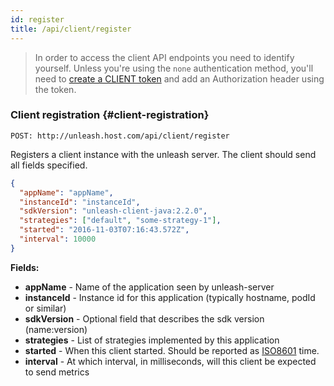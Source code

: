 ```yaml
---
id: register
title: /api/client/register
---
```


> In order to access the client API endpoints you need to identify yourself. Unless you're using the `none` authentication method, you'll need to [create a CLIENT token](/user_guide/api-token) and add an Authorization header using the token.

### Client registration {#client-registration}

`POST: http://unleash.host.com/api/client/register`

Registers a client instance with the unleash server. The client should send all fields specified.

```json
{
  "appName": "appName",
  "instanceId": "instanceId",
  "sdkVersion": "unleash-client-java:2.2.0",
  "strategies": ["default", "some-strategy-1"],
  "started": "2016-11-03T07:16:43.572Z",
  "interval": 10000
}
```

**Fields:**

- **appName** - Name of the application seen by unleash-server
- **instanceId** - Instance id for this application (typically hostname, podId or similar)
- **sdkVersion** - Optional field that describes the sdk version (name:version)
- **strategies** - List of strategies implemented by this application
- **started** - When this client started. Should be reported as [ISO8601](https://en.wikipedia.org/wiki/ISO_8601) time.
- **interval** - At which interval, in milliseconds, will this client be expected to send metrics
